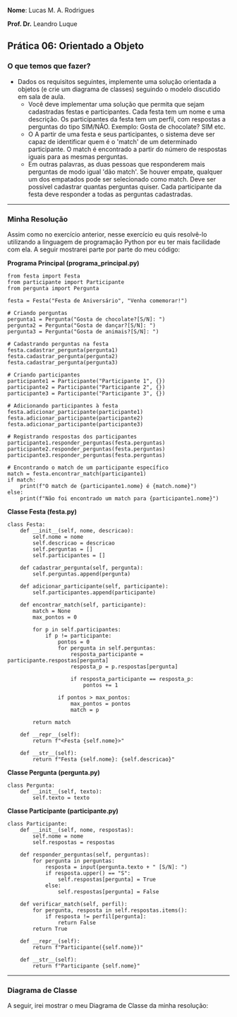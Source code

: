 __Nome__: Lucas M. A. Rodrigues

__Prof. Dr.__ Leandro Luque

## Prática 06: Orientado a Objeto

### O que temos que fazer? 
* Dados os requisitos seguintes, implemente uma solução orientada a objetos (e crie um diagrama de classes) seguindo o modelo discutido em sala de aula.
  * Você deve implementar uma solução que permita que sejam cadastradas festas e participantes. Cada festa tem um nome e uma descrição. Os participantes da festa tem um perfil, com respostas a perguntas do tipo SIM/NÃO. Exemplo: Gosta de chocolate? SIM etc. 
  * O A partir de uma festa e seus participantes, o sistema deve ser capaz de identificar quem é o 'match' de um determinado participante. O match é encontrado a partir do número de respostas iguais para as mesmas perguntas.
  * Em outras palavras, as duas pessoas que responderem mais perguntas de modo igual 'dão match'. Se houver empate, qualquer um dos empatados pode ser selecionado como match. Deve ser possível cadastrar quantas perguntas quiser. Cada participante da festa deve responder a todas as perguntas cadastradas.
***
### Minha Resolução 
Assim como no exercício anterior, nesse exercício eu quis resolvê-lo utilizando a linguagem de programação Python por eu ter mais facilidade com ela. 
A seguir mostrarei parte por parte do meu código: 

__Programa Principal (programa_principal.py)__
```
from festa import Festa
from participante import Participante
from pergunta import Pergunta

festa = Festa("Festa de Aniversário", "Venha comemorar!")

# Criando perguntas
pergunta1 = Pergunta("Gosta de chocolate?[S/N]: ")
pergunta2 = Pergunta("Gosta de dançar?[S/N]: ")
pergunta3 = Pergunta("Gosta de animais?[S/N]: ")

# Cadastrando perguntas na festa
festa.cadastrar_pergunta(pergunta1)
festa.cadastrar_pergunta(pergunta2)
festa.cadastrar_pergunta(pergunta3)

# Criando participantes
participante1 = Participante("Participante 1", {})
participante2 = Participante("Participante 2", {})
participante3 = Participante("Participante 3", {})

# Adicionando participantes à festa
festa.adicionar_participante(participante1)
festa.adicionar_participante(participante2)
festa.adicionar_participante(participante3)

# Registrando respostas dos participantes
participante1.responder_perguntas(festa.perguntas)
participante2.responder_perguntas(festa.perguntas)
participante3.responder_perguntas(festa.perguntas)

# Encontrando o match de um participante específico
match = festa.encontrar_match(participante1)
if match:
    print(f"O match de {participante1.nome} é {match.nome}")
else:
    print(f"Não foi encontrado um match para {participante1.nome}")
```
__Classe Festa (festa.py)__
```
class Festa:
    def __init__(self, nome, descricao):
        self.nome = nome
        self.descricao = descricao
        self.perguntas = []
        self.participantes = []

    def cadastrar_pergunta(self, pergunta):
        self.perguntas.append(pergunta)

    def adicionar_participante(self, participante):
        self.participantes.append(participante)

    def encontrar_match(self, participante):
        match = None
        max_pontos = 0

        for p in self.participantes:
            if p != participante:
                pontos = 0
                for pergunta in self.perguntas:
                    resposta_participante = participante.respostas[pergunta]
                    resposta_p = p.respostas[pergunta]

                    if resposta_participante == resposta_p:
                        pontos += 1

                if pontos > max_pontos:
                    max_pontos = pontos
                    match = p

        return match

    def __repr__(self):
        return f"<Festa {self.nome}>"

    def __str__(self):
        return f"Festa {self.nome}: {self.descricao}"
```
__Classe Pergunta (pergunta.py)__
```
class Pergunta:
    def __init__(self, texto):
        self.texto = texto
```
__Classe Participante (participante.py)__
```
class Participante:
    def __init__(self, nome, respostas):
        self.nome = nome
        self.respostas = respostas

    def responder_perguntas(self, perguntas):
        for pergunta in perguntas:
            resposta = input(pergunta.texto + " [S/N]: ")
            if resposta.upper() == "S":
                self.respostas[pergunta] = True
            else:
                self.respostas[pergunta] = False

    def verificar_match(self, perfil):
        for pergunta, resposta in self.respostas.items():
            if resposta != perfil[pergunta]:
                return False
        return True

    def __repr__(self):
        return f"Participante({self.nome})"

    def __str__(self):
        return f"Participante {self.nome}"
```
***
### Diagrama de Classe 
A seguir, irei mostrar o meu Diagrama de Classe da minha resolução: 
